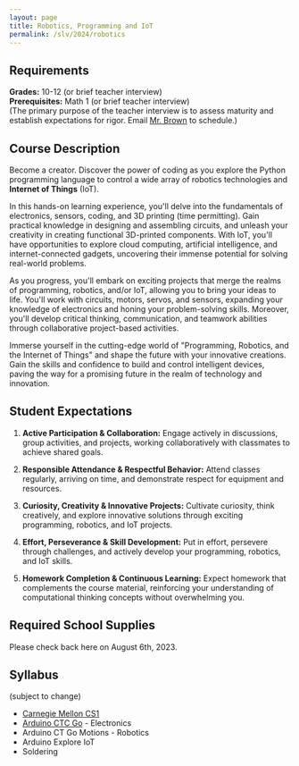 ```yaml
---
layout: page
title: Robotics, Programming and IoT
permalink: /slv/2024/robotics
---
```

## Requirements

**Grades:** 10-12 (or brief teacher interview)
<br>
**Prerequisites:** Math 1 (or brief teacher interview)
<br>
(The primary purpose of the teacher interview is to assess maturity and establish expectations for rigor. Email [Mr. Brown](mailto:ebrown@slvusd.org) to schedule.)

## Course Description

Become a creator. Discover the power of coding as you explore the Python programming language to control a wide array of robotics technologies and **Internet of Things** (IoT).

In this hands-on learning experience, you'll delve into the fundamentals of electronics, sensors, coding, and 3D printing (time permitting). Gain practical knowledge in designing and assembling circuits, and unleash your creativity in creating functional 3D-printed components. With IoT, you'll have opportunities to explore cloud computing, artificial intelligence, and internet-connected gadgets, uncovering their immense potential for solving real-world problems.

As you progress, you'll embark on exciting projects that merge the realms of programming, robotics, and/or IoT, allowing you to bring your ideas to life. You'll work with circuits, motors, servos, and sensors, expanding your knowledge of electronics and honing your problem-solving skills. Moreover, you'll develop critical thinking, communication, and teamwork abilities through collaborative project-based activities.

Immerse yourself in the cutting-edge world of "Programming, Robotics, and the Internet of Things" and shape the future with your innovative creations. Gain the skills and confidence to build and control intelligent devices, paving the way for a promising future in the realm of technology and innovation.

## Student Expectations

1. **Active Participation & Collaboration:** Engage actively in discussions, group activities, and projects, working collaboratively with classmates to achieve shared goals.

2. **Responsible Attendance & Respectful Behavior:** Attend classes regularly, arriving on time, and demonstrate respect for equipment and resources.

3. **Curiosity, Creativity & Innovative Projects:** Cultivate curiosity, think creatively, and explore innovative solutions through exciting programming, robotics, and IoT projects.

4. **Effort, Perseverance & Skill Development:** Put in effort, persevere through challenges, and actively develop your programming, robotics, and IoT skills.

5. **Homework Completion & Continuous Learning:** Expect homework that complements the course material, reinforcing your understanding of computational thinking concepts without overwhelming you.

## Required School Supplies

Please check back here on August 6th, 2023.

## Syllabus

(subject to change)

* [Carnegie Mellon CS1](https://academy.cs.cmu.edu/course-info)
* [Arduino CTC Go](https://www.arduino.cc/education/ctc-go) - Electronics
* Arduino CT Go Motions - Robotics
* Arduino Explore IoT
* Soldering
